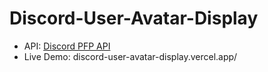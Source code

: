 # Discord-User-Avatar-Display

- API: [Discord PFP API](https://github.com/AdvanceFTeam/Discord-Profile-Picture-API)
- Live Demo: discord-user-avatar-display.vercel.app/
